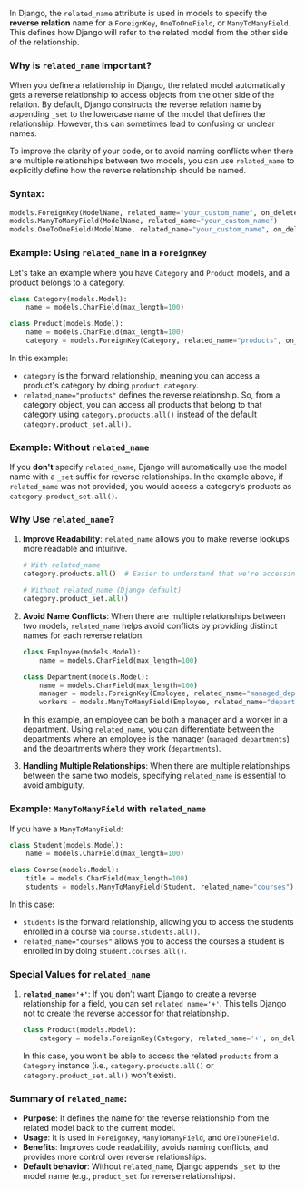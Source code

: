 In Django, the `related_name` attribute is used in models to specify the **reverse relation** name for a `ForeignKey`, `OneToOneField`, or `ManyToManyField`. This defines how Django will refer to the related model from the other side of the relationship.

### Why is `related_name` Important?

When you define a relationship in Django, the related model automatically gets a reverse relationship to access objects from the other side of the relation. By default, Django constructs the reverse relation name by appending `_set` to the lowercase name of the model that defines the relationship. However, this can sometimes lead to confusing or unclear names.

To improve the clarity of your code, or to avoid naming conflicts when there are multiple relationships between two models, you can use `related_name` to explicitly define how the reverse relationship should be named.

### Syntax:

```python
models.ForeignKey(ModelName, related_name="your_custom_name", on_delete=models.CASCADE)
models.ManyToManyField(ModelName, related_name="your_custom_name")
models.OneToOneField(ModelName, related_name="your_custom_name", on_delete=models.CASCADE)
```

### Example: Using `related_name` in a `ForeignKey`

Let's take an example where you have `Category` and `Product` models, and a product belongs to a category.

```python
class Category(models.Model):
    name = models.CharField(max_length=100)

class Product(models.Model):
    name = models.CharField(max_length=100)
    category = models.ForeignKey(Category, related_name="products", on_delete=models.CASCADE)
```

In this example:

- `category` is the forward relationship, meaning you can access a product's category by doing `product.category`.
- `related_name="products"` defines the reverse relationship. So, from a category object, you can access all products that belong to that category using `category.products.all()` instead of the default `category.product_set.all()`.

### Example: Without `related_name`

If you **don't** specify `related_name`, Django will automatically use the model name with a `_set` suffix for reverse relationships. In the example above, if `related_name` was not provided, you would access a category’s products as `category.product_set.all()`.

### Why Use `related_name`?

1. **Improve Readability**: `related_name` allows you to make reverse lookups more readable and intuitive.

   ```python
   # With related_name
   category.products.all()  # Easier to understand that we're accessing the products of the category

   # Without related_name (Django default)
   category.product_set.all()
   ```

2. **Avoid Name Conflicts**: When there are multiple relationships between two models, `related_name` helps avoid conflicts by providing distinct names for each reverse relation.

   ```python
   class Employee(models.Model):
       name = models.CharField(max_length=100)

   class Department(models.Model):
       name = models.CharField(max_length=100)
       manager = models.ForeignKey(Employee, related_name="managed_departments", on_delete=models.CASCADE)
       workers = models.ManyToManyField(Employee, related_name="departments")
   ```

   In this example, an employee can be both a manager and a worker in a department. Using `related_name`, you can differentiate between the departments where an employee is the manager (`managed_departments`) and the departments where they work (`departments`).

3. **Handling Multiple Relationships**: When there are multiple relationships between the same two models, specifying `related_name` is essential to avoid ambiguity.

### Example: `ManyToManyField` with `related_name`

If you have a `ManyToManyField`:

```python
class Student(models.Model):
    name = models.CharField(max_length=100)

class Course(models.Model):
    title = models.CharField(max_length=100)
    students = models.ManyToManyField(Student, related_name="courses")
```

In this case:

- `students` is the forward relationship, allowing you to access the students enrolled in a course via `course.students.all()`.
- `related_name="courses"` allows you to access the courses a student is enrolled in by doing `student.courses.all()`.

### Special Values for `related_name`

1. **`related_name='+'`**: If you don’t want Django to create a reverse relationship for a field, you can set `related_name='+'`. This tells Django not to create the reverse accessor for that relationship.

   ```python
   class Product(models.Model):
       category = models.ForeignKey(Category, related_name='+', on_delete=models.CASCADE)
   ```

   In this case, you won’t be able to access the related `products` from a `Category` instance (i.e., `category.products.all()` or `category.product_set.all()` won’t exist).

### Summary of `related_name`:

- **Purpose**: It defines the name for the reverse relationship from the related model back to the current model.
- **Usage**: It is used in `ForeignKey`, `ManyToManyField`, and `OneToOneField`.
- **Benefits**: Improves code readability, avoids naming conflicts, and provides more control over reverse relationships.
- **Default behavior**: Without `related_name`, Django appends `_set` to the model name (e.g., `product_set` for reverse relationships).